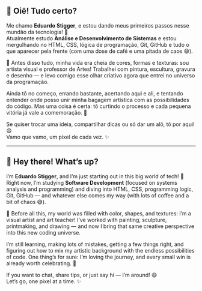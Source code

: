 ## 👋 Oiê! Tudo certo?

Me chamo **Eduardo Stigger**, e estou dando meus primeiros passos nesse mundão da tecnologia! 🚀  
Atualmente estudo **Análise e Desenvolvimento de Sistemas** e estou mergulhando no HTML, CSS, lógica de programação, Git, GitHub e tudo o que aparecer pela frente (com uma dose de café e uma pitada de caos 😅).

🎨 Antes disso tudo, minha vida era cheia de cores, formas e texturas: sou artista visual e professor de Artes! Trabalhei com pintura, escultura, gravura e desenho — e levo comigo esse olhar criativo agora que entrei no universo da programação.

Ainda tô no começo, errando bastante, acertando aqui e ali, e tentando entender onde posso unir minha bagagem artística com as possibilidades do código. Mas uma coisa é certa: tô curtindo o processo e cada pequena vitória já vale a comemoração. 🎉

Se quiser trocar uma ideia, compartilhar dicas ou só dar um alô, tô por aqui! 😄  
Vamo que vamo, um pixel de cada vez. ✨

---

## 👋 Hey there! What’s up?

I’m **Eduardo Stigger**, and I’m just starting out in this big world of tech! 🚀  
Right now, I’m studying **Software Development** (focused on systems analysis and programming) and diving into HTML, CSS, programming logic, Git, GitHub — and whatever else comes my way (with lots of coffee and a bit of chaos 😅).

🎨 Before all this, my world was filled with color, shapes, and textures: I’m a visual artist and art teacher! I’ve worked with painting, sculpture, printmaking, and drawing — and now I bring that same creative perspective into this new coding universe.

I’m still learning, making lots of mistakes, getting a few things right, and figuring out how to mix my artistic background with the endless possibilities of code. One thing’s for sure: I’m loving the journey, and every small win is already worth celebrating. 🎉

If you want to chat, share tips, or just say hi — I’m around! 😄  
Let’s go, one pixel at a time. ✨
